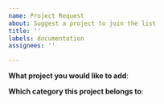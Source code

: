 ```yaml
---
name: Project Request
about: Suggest a project to join the list
title: ''
labels: documentation
assignees: ''

---
```


<!-- Please only use this template for submitting enhancement requests -->

**What project you would like to add**:

**Which category this project belongs to**:
